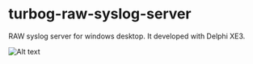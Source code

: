 turbog-raw-syslog-server
========================

RAW syslog server for windows desktop. It developed with Delphi XE3. 

![Alt text](http://www.turbog.com/wp-content/uploads/2012/05/rawsyslog1.png "Optional title")


